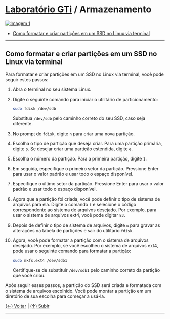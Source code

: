 # [Laboratório GTi](https://github.com/systemboys/GTi_Laboratory#laborat%C3%B3rio-gti "Laboratório GTi") / Armazenamento

[![Imagem 1](https://site.com/img/exemplo.png "Imagem 1")](http://link.com "Imagem 1")

- [Como formatar e criar partições em um SSD no Linux via terminal](#como-formatar-e-criar-partições-em-um-ssd-no-linux-via-terminal "Como formatar e criar partições em um SSD no Linux via terminal")

---

## Como formatar e criar partições em um SSD no Linux via terminal

Para formatar e criar partições em um SSD no Linux via terminal, você pode seguir estes passos:

1. Abra o terminal no seu sistema Linux.

2. Digite o seguinte comando para iniciar o utilitário de particionamento:

   ```bash
   sudo fdisk /dev/sdb
   ```

   Substitua `/dev/sdb` pelo caminho correto do seu SSD, caso seja diferente.

3. No prompt do `fdisk`, digite `n` para criar uma nova partição.

4. Escolha o tipo de partição que deseja criar. Para uma partição primária, digite `p`. Se desejar criar uma partição estendida, digite `e`.

5. Escolha o número da partição. Para a primeira partição, digite `1`.

6. Em seguida, especifique o primeiro setor da partição. Pressione Enter para usar o valor padrão e usar todo o espaço disponível.

7. Especifique o último setor da partição. Pressione Enter para usar o valor padrão e usar todo o espaço disponível.

8. Agora que a partição foi criada, você pode definir o tipo de sistema de arquivos para ela. Digite o comando `t` e selecione o código correspondente ao sistema de arquivos desejado. Por exemplo, para usar o sistema de arquivos ext4, você pode digitar `83`.

9. Depois de definir o tipo de sistema de arquivos, digite `w` para gravar as alterações na tabela de partições e sair do utilitário `fdisk`.

10. Agora, você pode formatar a partição com o sistema de arquivos desejado. Por exemplo, se você escolheu o sistema de arquivos ext4, pode usar o seguinte comando para formatar a partição:

    ```bash
    sudo mkfs.ext4 /dev/sdb1
    ```

    Certifique-se de substituir `/dev/sdb1` pelo caminho correto da partição que você criou.

Após seguir esses passos, a partição do SSD será criada e formatada com o sistema de arquivos escolhido. Você pode montar a partição em um diretório de sua escolha para começar a usá-la.

[(&larr;) Voltar](https://github.com/systemboys/GTi_Laboratory#laborat%C3%B3rio-gti "Voltar ao Sumário") | 
[(&uarr;) Subir](#laborat%C3%B3rio-gti--armazenamento "Subir para o topo")

---